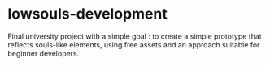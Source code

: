 # lowsouls-development
Final university project with a simple goal :  to create a simple prototype that reflects souls-like elements, using free assets and an approach suitable for beginner developers.
